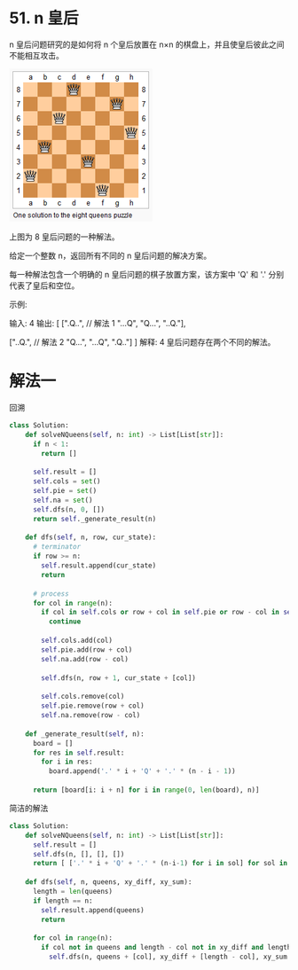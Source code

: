 # 51. n 皇后

n 皇后问题研究的是如何将 n 个皇后放置在 n×n 的棋盘上，并且使皇后彼此之间不能相互攻击。

![](./51/8-queens.png)

上图为 8 皇后问题的一种解法。

给定一个整数 n，返回所有不同的 n 皇后问题的解决方案。

每一种解法包含一个明确的 n 皇后问题的棋子放置方案，该方案中 'Q' 和 '.' 分别代表了皇后和空位。

示例:

输入: 4
输出: [
 [".Q..",  // 解法 1
  "...Q",
  "Q...",
  "..Q."],

 ["..Q.",  // 解法 2
  "Q...",
  "...Q",
  ".Q.."]
]
解释: 4 皇后问题存在两个不同的解法。


# 解法一

回溯

```python
class Solution:
    def solveNQueens(self, n: int) -> List[List[str]]:
      if n < 1:
        return []
      
      self.result = []
      self.cols = set()
      self.pie = set()
      self.na = set()
      self.dfs(n, 0, [])
      return self._generate_result(n)
      
    def dfs(self, n, row, cur_state):
      # terminator
      if row >= n:
        self.result.append(cur_state)
        return
      
      # process
      for col in range(n):
        if col in self.cols or row + col in self.pie or row - col in self.na:
          continue

        self.cols.add(col)
        self.pie.add(row + col)
        self.na.add(row - col)
        
        self.dfs(n, row + 1, cur_state + [col])

        self.cols.remove(col)
        self.pie.remove(row + col)
        self.na.remove(row - col)
    
    def _generate_result(self, n):
      board = []
      for res in self.result:
        for i in res:
          board.append('.' * i + 'Q' + '.' * (n - i - 1))
      
      return [board[i: i + n] for i in range(0, len(board), n)]
```

简洁的解法

```python
class Solution:
    def solveNQueens(self, n: int) -> List[List[str]]:
      self.result = []
      self.dfs(n, [], [], [])
      return [ ['.' * i + 'Q' + '.' * (n-i-1) for i in sol] for sol in self.result]
    
    def dfs(self, n, queens, xy_diff, xy_sum):
      length = len(queens)
      if length == n:
        self.result.append(queens)
        return
      
      for col in range(n):
        if col not in queens and length - col not in xy_diff and length + col not in xy_sum:
          self.dfs(n, queens + [col], xy_diff + [length - col], xy_sum + [length + col])
    

```